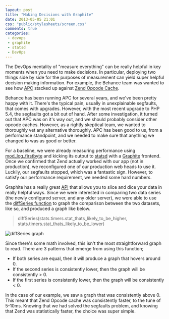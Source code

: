 ```yaml
---
layout: post
title: "Making Decisions with Graphite"
date: 2013-05-05 21:01
css: "public/stylesheets/screen.css"
comments: true
categories:
 - devops
 - graphite
 - statsd
 - DevOps
---
```


The DevOps mentality of "measure everything" can be really helpful in key moments when you need to make decisions. In particular, deploying two things side by side for the purposes of measurement can yield super helpful decision making information. For example, the Behance team was wanted to see how [APC](http://php.net/manual/en/book.apc.php) stacked up against [Zend Opcode Cache](http://pecl.php.net/package/ZendOpcache).

<!-- more -->

Behance has been running APC for several years, and we've been pretty happy with it. There's the typical pain, usually in unexplainable segfaults, that comes with upgrades. However, with the most recent upgrade to PHP 5.4, the segfaults got a bit out of hand. After some investigation, it turned out that APC was on it's way out, and we should probably consider other opcode caches. However, as a rightly skeptical team, we wanted to thoroughly vet any alternative thoroughly. APC has been good to us, from a performance standpoint, and we needed to make sure that anything we changed to was as good or better.

For a baseline, we were already measuring performance using [mod_log_firstbyte](/2013/04/01/first-byte/) and kicking its output to [statsd](https://github.com/etsy/statsd/) with a [Graphite](http://graphite.wikidot.com/) frontend. Once we confirmed that Zend actually worked with our app (not in production), we reconfigured one of our production web heads to use it. Luckily, our segfaults stopped, which was a fantastic sign. However, to satisfy our performance requirement, we needed some hard numbers.

Graphite has a really great [API](http://graphite.readthedocs.org/en/0.9.10/render_api.html) that allows you to slice and dice your data in really helpful ways. Since we were interested in comparing two data series (the newly configured server, and any older server), we were able to use the [diffSeries function](http://graphite.readthedocs.org/en/0.9.10/functions.html#graphite.render.functions.diffSeries) to graph the comparison between the two datasets, like so, and produced a graph like below.

> diffSeries(stats.timers.stat_thats_likely_to_be_higher, stats.timers.stat_thats_likely_to_be_lower)

![diffSeries graph](/images/user/diffseries.png)

Since there's some math involved, this isn't the most straightforward graph to read. There are 3 patterns that emerge from using this function;

 - If both series are equal, then it will produce a graph that hovers around 0.
 - If the second series is consistently lower, then the graph will be consistently > 0.
 - If the first series is consistently lower, then the graph will be consistently < 0.

In the case of our example, we saw a graph that was consistently above 0. This meant that Zend Opcode cache was consistently faster, to the tune of 5-10ms. Knowing that we had solved the segfaults problem, and knowing that Zend was statistically faster, the choice was super simple.
